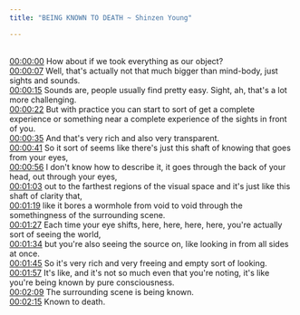 ```yaml
---
title: "BEING KNOWN TO DEATH ~ Shinzen Young"

---
```

<br>[00:00:00](https://www.youtube.com/watch?v=Oi8Vg3BXNag&t=0)   How about if we took everything as our object? 
<br>[00:00:07](https://www.youtube.com/watch?v=Oi8Vg3BXNag&t=7)   Well, that's actually not that much bigger than mind-body, just sights and sounds. 
<br>[00:00:15](https://www.youtube.com/watch?v=Oi8Vg3BXNag&t=15)   Sounds are, people usually find pretty easy. Sight, ah, that's a lot more challenging. 
<br>[00:00:22](https://www.youtube.com/watch?v=Oi8Vg3BXNag&t=22)   But with practice you can start to sort of get a complete experience or something near a complete experience of the sights in front of you. 
<br>[00:00:35](https://www.youtube.com/watch?v=Oi8Vg3BXNag&t=35)   And that's very rich and also very transparent. 
<br>[00:00:41](https://www.youtube.com/watch?v=Oi8Vg3BXNag&t=41)   So it sort of seems like there's just this shaft of knowing that goes from your eyes, 
<br>[00:00:56](https://www.youtube.com/watch?v=Oi8Vg3BXNag&t=56)   I don't know how to describe it, it goes through the back of your head, out through your eyes, 
<br>[00:01:03](https://www.youtube.com/watch?v=Oi8Vg3BXNag&t=63)   out to the farthest regions of the visual space and it's just like this shaft of clarity that, 
<br>[00:01:19](https://www.youtube.com/watch?v=Oi8Vg3BXNag&t=79)   like it bores a wormhole from void to void through the somethingness of the surrounding scene. 
<br>[00:01:27](https://www.youtube.com/watch?v=Oi8Vg3BXNag&t=87)   Each time your eye shifts, here, here, here, here, you're actually sort of seeing the world, 
<br>[00:01:34](https://www.youtube.com/watch?v=Oi8Vg3BXNag&t=94)   but you're also seeing the source on, like looking in from all sides at once. 
<br>[00:01:45](https://www.youtube.com/watch?v=Oi8Vg3BXNag&t=105)   So it's very rich and very freeing and empty sort of looking. 
<br>[00:01:57](https://www.youtube.com/watch?v=Oi8Vg3BXNag&t=117)   It's like, and it's not so much even that you're noting, it's like you're being known by pure consciousness. 
<br>[00:02:09](https://www.youtube.com/watch?v=Oi8Vg3BXNag&t=129)   The surrounding scene is being known. 
<br>[00:02:15](https://www.youtube.com/watch?v=Oi8Vg3BXNag&t=135)   Known to death. 
<br>